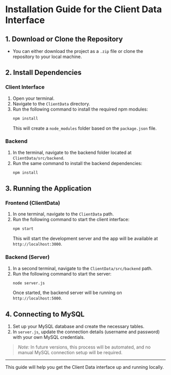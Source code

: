 # Installation Guide for the Client Data Interface

## 1. Download or Clone the Repository
- You can either download the project as a `.zip` file or clone the repository to your local machine.

## 2. Install Dependencies
### Client Interface
1. Open your terminal.
2. Navigate to the `ClientData` directory.
3. Run the following command to install the required npm modules:
   ```bash
   npm install
   ```
   This will create a `node_modules` folder based on the `package.json` file.

### Backend
1. In the terminal, navigate to the backend folder located at `ClientData/src/backend`.
2. Run the same command to install the backend dependencies:
   ```bash
   npm install
   ```

## 3. Running the Application

### Frontend (ClientData)
1. In one terminal, navigate to the `ClientData` path.
2. Run the following command to start the client interface:
   ```bash
   npm start
   ```
   This will start the development server and the app will be available at `http://localhost:3000`.

### Backend (Server)
1. In a second terminal, navigate to the `ClientData/src/backend` path.
2. Run the following command to start the server:
   ```bash
   node server.js
   ```
   Once started, the backend server will be running on `http://localhost:5000`.

## 4. Connecting to MySQL

1. Set up your MySQL database and create the necessary tables.
2. In `server.js`, update the connection details (username and password) with your own MySQL credentials.

> *Note:* In future versions, this process will be automated, and no manual MySQL connection setup will be required.

---

This guide will help you get the Client Data interface up and running locally. 
